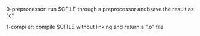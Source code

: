 0-preprocessor:
    run $CFILE through a preprocessor
    andbsave the result as "c"

1-compiler:
    compile $CFILE without linking and
    return a ".o" file


